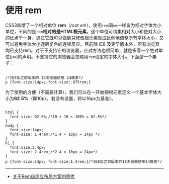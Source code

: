# 使用 rem

CSS3新增了一个相对单位 **rem**（_root em_），使用`rem`同`em`一样皆为相对字体大小单位，不同的是`rem`**相对的是HTML根元素**。这个单位可谓集相对大小和绝对大小的优点于一身，通过它既可以做到只修改根元素就成比例地调整所有字体大小，又可以避免字体大小逐层复合的连锁反应。目前除 IE8 及更早版本外，所有浏览器均已支持rem。对于不支持它的浏览器，应对方法也很简单，就是多写一个绝对单位(px)的声明。不支持它的浏览器会忽略用`rem`设定的字体大小。下面是一个栗子：

<pre><code class="language-css">
/*IE8及之前版本的 IE浏览器使用 14像素*/
p {font-size:14px; font-size:.875rem;}
</code></pre>

为了使用的方便（不需要计算），我们可以在一开始把根元素定义一个基本字体大小为**62.5%**（即10px，若没有设置，将以16px为基准）。

<pre><code class="language-css">
html {
  font-size: 62.5%;/*10 ÷ 16 × 100% = 62.5%*/
}
body {
  font-size:14px;
  font-size: 1.4rem;/*1.4 × 10px = 14px */
}
h1 {
  font-size:2.4px;
  font-size: 2.4rem;/*2.4 × 10px = 24px*/
}
p {font-size:14px; font-size:1.4rem;}/*IE8及之前版本的IE浏览器使用14像素*/
</code></pre>

---

- [关于Rem自适应布局方案的思考](http://shihuacivis.github.io/2015/12/20/20151220_rem/)